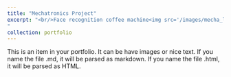 ```yaml
---
title: "Mechatronics Project"
excerpt: "<br/>Face recognition coffee machine<img src='/images/mecha_logo.png' width='500' height='300'>
"
collection: portfolio
---
```


This is an item in your portfolio. It can be have images or nice text. If you name the file .md, it will be parsed as markdown. If you name the file .html, it will be parsed as HTML. 
